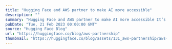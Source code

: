 ```yaml
---
title: "Hugging Face and AWS partner to make AI more accessible"
description: ""
summary: "Hugging Face and AWS partner to make AI more accessible It’s time to make AI open and accessible to ..."
pubDate: "Tue, 21 Feb 2023 00:00:00 GMT"
source: "Hugging Face Blog"
url: "https://huggingface.co/blog/aws-partnership"
thumbnail: "https://huggingface.co/blog/assets/131_aws-partnership/aws-partnership-thumbnail.png"
---
```


